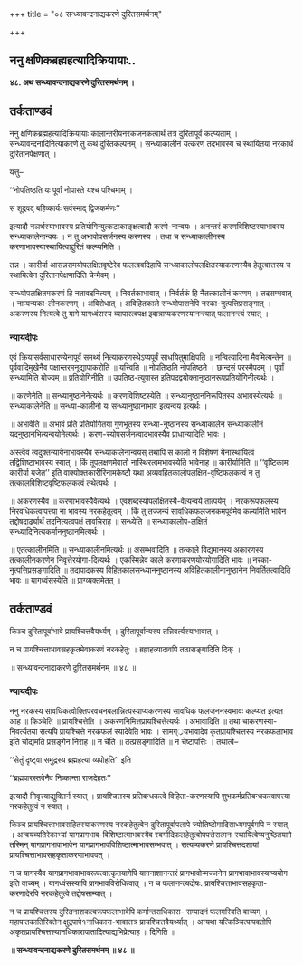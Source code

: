 +++
title = "०८ सन्ध्यावन्दनाद्यकरणे दुरितसमर्थनम्"

+++


## ननु क्षणिकब्रह्महत्यादिक्रियायाः..

**४८. अथ सन्ध्यावन्दनाद्यकरणे दुरितसमर्थनम् ।**

## **तर्कताण्डवं**

ननु क्षणिकब्रह्महत्यादिक्रियायाः कालान्तरीयनरकजनकत्वार्थं तत्र दुरितापूर्वं कल्प्यताम् । सन्ध्यावन्दनादिनित्याकरणे तु कथं दुरितकल्पनम् । सन्ध्याकालीनं यत्करणं तदभावस्य च स्थायितया नरकार्थं दुरितानपेक्षणात् ।

यत्तु–

‘‘नोपतिष्ठति यः पूर्वां नोपास्ते यश्च पश्चिमाम् ।

स शूद्रवद् बहिष्कार्यः सर्वस्माद् द्विजकर्मणः’’

इत्यादौ नञर्थस्याभावस्य प्रतियोगिन्युत्कटाकाङ्क्षत्वादौ करणे-नान्वयः । अनन्तरं करणविशिष्टस्याभावस्य सन्ध्याकालेनान्वयः । न तु अभावोपसर्जनस्य करणस्य । तथा च सन्ध्याकालीनस्य करणाभावस्यास्थायित्वाद्दुरितं कल्प्यमिति ।

तन्न । कारीर्या आसन्नसमयोपलक्षितवृष्टेरेव फलत्ववदिहापि सन्ध्याकालोपलक्षितस्याकरणस्यैव हेतुत्वात्तस्य च स्थायित्वेन दुरितानपेक्षणादिति चेन्मैवम् ।

सन्ध्योपलक्षितमकरणं हि नतावदनित्यम् । निवर्तकाभावात् । निर्वर्तकं हि नैतत्कालीनं करणम् । तदसम्भवात् । नाप्यन्यका-लीनकरणम् । अविरोधात् । अविहितकाले सन्ध्योपासनेपि नरका-नुत्पत्तिप्रसङ्गात् । अकरणस्य नित्यत्वे तु यागे यागध्वंसस्य व्यापारत्वपक्ष इवात्राप्यकरणस्यानन्त्यात् फलानन्त्यं स्यात् ।

### **न्यायदीपः**

एवं क्रियासर्वसाधारण्येनापूर्वं समर्थ्य नित्याकरणस्थेऽप्यपूर्वं साधयितुमाक्षिपति ॥ नन्वित्यादिना मैवमित्यन्तेन ॥ पूर्ववादिमुखेनैव पक्षान्तरमनूद्यापाकरोति ॥ यत्त्विति ॥ नोपतिष्ठति नोपतिष्ठते । छान्दसं परस्मैपदम् । पूर्वां सन्ध्यामिति योज्यम् ॥ प्रतियोगिनीति ॥ उपतिष्ठ-त्युपास्त इतिपदद्वयोक्तानुष्ठानरूपप्रतियोगिनीत्यर्थः ।

॥ करणेनेति ॥ सन्ध्यानुष्ठानेनेत्यर्थः ॥ करणविशिष्टस्येति ॥ सन्ध्यानुष्ठाननिरूपितस्य अभावस्येत्यर्थः ॥ सन्ध्याकालेनेति ॥ सन्ध्या-कालीनो यः सन्ध्यानुष्ठानाभाव इत्यन्वय इत्यर्थः ।

॥ अभावेति ॥ अभावं प्रति प्रतियोगितया गुणभूतस्य सन्ध्या-नुष्ठानस्य सन्ध्याकालेन सन्ध्याकालीनं यदनुष्ठानभित्यन्वयोनेत्यर्थः । करण-स्योपसर्जनत्वादभावस्यैव प्राधान्यादिति भावः ।

अस्त्वेवं त्वदुक्तन्यायेनाभावस्यैव सन्ध्याकालेनान्वयस् तथापि स कालो न विशेषणं येनास्थायित्वं तद्विशिष्टाभावस्य स्यात् । किं तूपलक्षणमेवातो नास्थिरत्वमभावस्येति भावेनाह ॥ कारीर्यामिति ॥ ‘‘वृष्टिकामः कारीर्या यजेत’’ इति वाक्योक्तकारीरिनामकेष्टौ यथा अव्यवहितकालोपलक्षित-वृष्टिफलकत्वं न तु तत्कालविशिष्टवृष्टिफलकत्वं तथेत्यर्थः ।

॥ अकरणस्यैव ॥ करणाभावस्यैवेत्यर्थः । एवशब्दस्योपलक्षितस्यै-वेत्यन्वये तात्पर्यम् । नरकरूपफलस्य निरवधिकत्वापत्त्या ना भावस्य नरकहेतुत्वम् । किं तु तज्जन्यं सावधिकफलजनकमपूर्वमेव कल्यमिति भावेन तद्दोषदार्ढ्यार्थं तदनित्यत्वपक्षं तावन्निराह ॥ सन्ध्येति ॥ सन्ध्याकालोप-लक्षितं सन्ध्यादिनित्यकर्माननुष्ठानमित्यर्थः ।

॥ एतत्कालीनमिति ॥ सन्ध्याकालीनमित्यर्थः ॥ असम्भवादिति ॥ तत्काले विद्यमानस्य अकारणस्य तत्कालीनकरणेन निवृत्तेरयोगा-दित्यर्थः । एकस्मिन्नेव काले करणाकरणयोरयोगादिति भावः ॥ नरका-नुत्पत्तिप्रसङ्गादिति ॥ तदापादकस्य विहितकालसन्ध्याननुष्ठानस्य अविहितकालीनानुष्ठानेन निवर्तितत्वादिति भावः ॥ यागध्वंसस्येति ॥ प्राग्व्यक्तमेतत् ।

## **तर्कताण्डवं**

किञ्च दुरितापूर्वाभावे प्रायश्चित्तवैयर्थ्यम् । दुरितापूर्वान्यस्य तन्निवर्त्यस्याभावात् ।

न च प्रायश्चित्ताभावसहकृतमेवाकरणं नरकहेतुः । ब्रह्महत्यादावपि तत्प्रसङ्गादिति दिक् ।

॥ सन्ध्यावन्दनाद्यकरणे दुरितसमर्थनम् ॥ ४८ ॥

### **न्यायदीपः**

ननु नरकस्य सावधिकत्वोक्तिपरवचनबलान्नित्यस्याप्यकरणस्य सावधिक फलजननस्वभावः कल्प्यत इत्यत आह ॥ किञ्चेति ॥ प्रायश्चित्तेति ॥ अकरणनिमित्तप्रायश्चित्तेत्यर्थः ॥ अभावादिति ॥ तथा चाकरणस्या-निवर्त्यतया सत्यपि प्रायश्चित्ते नरकफलं स्यादेवेति भावः । सामग््रयभावादेव कृतप्रायश्चित्तस्य नरकफलाभाव इति चोद्यमति प्रसङ्गेन निराह ॥ न चेति ॥ तत्प्रसङ्गादिति ॥ न चेष्टापत्तिः । तथात्वे–

‘‘सेतुं दृष्ट्वा समुद्रस्य ब्रह्महत्यां व्यपोहति’’ इति

‘‘ब्रह्मपारस्तवेनैव निष्कान्ता राजदेहतः’’

इत्यादौ निवृत्त्याद्युक्तिर्न स्यात् । प्रायश्चित्तस्य प्रतिबन्धकत्वे विहिता-करणस्यापि शुभकर्मप्रतिबन्धकत्वापत्त्या नरकहेतुत्वं न स्यात् ।

किञ्च प्रायश्चित्ताभावसहितस्याकरणस्य नरकहेतुत्वेन दुरितापूर्वापलापे ज्योतिष्टोमादिसाध्यमपूर्वमपि न स्यात् । अन्वयव्यतिरेकाभ्यां यागप्रागभाव-विशिष्टात्माभवस्यैव स्वर्गादिफलहेतुत्वोपपत्तेरात्मनः स्थायित्वेप्यनुष्ठितयागे तस्मिन् यागप्रागभावाभावेन यागप्रागभावविशिष्टात्माभावसम्भवात् । सत्यप्यकरणे प्रायश्चित्तदशायां प्रायश्चित्ताभावसहकृताकरणाभाववत् ।

न च यागस्यैव यागप्रागभावाभावरूपत्वात्कृतयागेपि यागनाशानन्तरं प्रागभावोन्मज्जनेन प्रागभावाभावस्याप्ययोग इति वाच्यम् । यागध्वंसस्यापि प्रागभावविरोधित्वात् । न च फलानन्त्यदोषः. प्रायश्चित्ताभावसहकृता-करणादेरपि नरकहेतुत्वे तद्दोषसाम्यात् ।

न च प्रायश्चित्तस्य दुरितनाशकत्वरूपफलाभावेपि कर्मान्तराधिकारा- सम्पादनं फलमस्विति वाच्यम् । महापातकातिरिक्तेन क्षुद्रपापे१नाधिकारा-भावात्तत्र प्रायश्चित्तवैयर्थ्यात् । अन्यथा यत्किञ्चित्पापवतोपि अकृतप्रायश्चित्तस्यानधिकारापातादित्याद्यभिप्रेत्याह ॥ दिगिति ॥

**॥ सन्ध्यावन्दनाद्यकरणे दुरितसमर्थनम् ॥ ४८ ॥**

